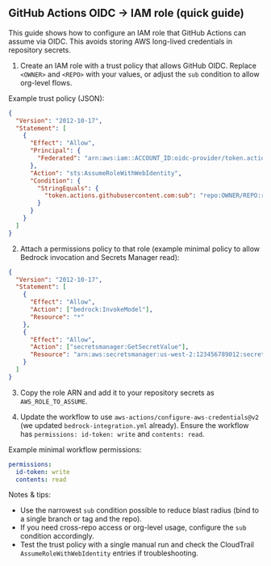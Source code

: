 ## GitHub Actions OIDC -> IAM role (quick guide)

This guide shows how to configure an IAM role that GitHub Actions can assume via OIDC. This avoids storing AWS long-lived credentials in repository secrets.

1. Create an IAM role with a trust policy that allows GitHub OIDC. Replace `<OWNER>` and `<REPO>` with your values, or adjust the `sub` condition to allow org-level flows.

Example trust policy (JSON):

```json
{
  "Version": "2012-10-17",
  "Statement": [
    {
      "Effect": "Allow",
      "Principal": {
        "Federated": "arn:aws:iam::ACCOUNT_ID:oidc-provider/token.actions.githubusercontent.com"
      },
      "Action": "sts:AssumeRoleWithWebIdentity",
      "Condition": {
        "StringEquals": {
          "token.actions.githubusercontent.com:sub": "repo:OWNER/REPO:ref:refs/heads/main"
        }
      }
    }
  ]
}
```

2. Attach a permissions policy to that role (example minimal policy to allow Bedrock invocation and Secrets Manager read):

```json
{
  "Version": "2012-10-17",
  "Statement": [
    {
      "Effect": "Allow",
      "Action": ["bedrock:InvokeModel"],
      "Resource": "*"
    },
    {
      "Effect": "Allow",
      "Action": ["secretsmanager:GetSecretValue"],
      "Resource": "arn:aws:secretsmanager:us-west-2:123456789012:secret:my-bedrock-secret-*"
    }
  ]
}
```

3. Copy the role ARN and add it to your repository secrets as `AWS_ROLE_TO_ASSUME`.

4. Update the workflow to use `aws-actions/configure-aws-credentials@v2` (we updated `bedrock-integration.yml` already). Ensure the workflow has `permissions: id-token: write` and `contents: read`.

Example minimal workflow permissions:

```yaml
permissions:
  id-token: write
  contents: read
```

Notes & tips:
- Use the narrowest `sub` condition possible to reduce blast radius (bind to a single branch or tag and the repo).
- If you need cross-repo access or org-level usage, configure the `sub` condition accordingly.
- Test the trust policy with a single manual run and check the CloudTrail `AssumeRoleWithWebIdentity` entries if troubleshooting.
